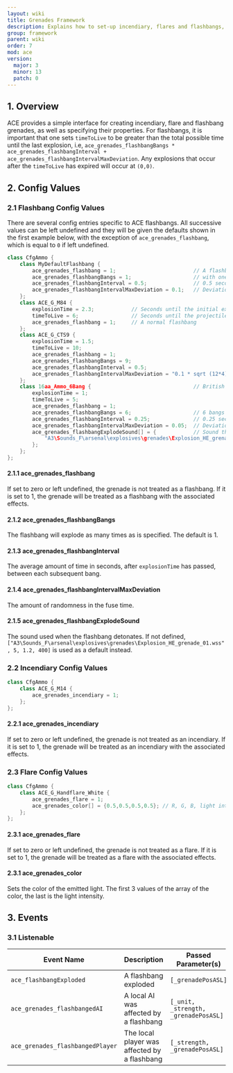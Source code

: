 ```yaml
---
layout: wiki
title: Grenades Framework
description: Explains how to set-up incendiary, flares and flashbangs, particularly multi-bangs.
group: framework
parent: wiki
order: 7
mod: ace
version:
  major: 3
  minor: 13
  patch: 0
---
```


## 1. Overview

ACE provides a simple interface for creating incendiary, flare and flashbang grenades, as well as specifying their properties. For flashbangs, it is important that one sets `timeToLive` to be greater than the total possible time until the last explosion, i.e, `ace_grenades_flashbangBangs * ace_grenades_flashbangInterval + ace_grenades_flashbangIntervalMaxDeviation`. Any explosions that occur after the `timeToLive` has expired will occur at `(0,0)`.


## 2. Config Values

### 2.1 Flashbang Config Values
There are several config entries specific to ACE flashbangs. All successive values can be left undefined and they will be given the defaults shown in the first example below, with the exception of `ace_grenades_flashbang`, which is equal to `0` if left undefined.

```cpp
class CfgAmmo {
    class MyDefaultFlashbang {
        ace_grenades_flashbang = 1;                         // A flashbang
        ace_grenades_flashbangBangs = 1;                    // with one bang
        ace_grenades_flashbangInterval = 0.5;               // 0.5 seconds between each subsequent bang
        ace_grenades_flashbangIntervalMaxDeviation = 0.1;   // Deviation of up to ± 0.1 seconds on each fuse
    };
    class ACE_G_M84 {
        explosionTime = 2.3;            // Seconds until the initial explosion
        timeToLive = 6;                 // Seconds until the projectile is removed
        ace_grenades_flashbang = 1;     // A normal flashbang
    };
    class ACE_G_CTS9 {
        explosionTime = 1.5;
        timeToLive = 10;
        ace_grenades_flashbang = 1;
        ace_grenades_flashbangBangs = 9;                                        // 9 bangs
        ace_grenades_flashbangInterval = 0.5;                                   // 0.5 seconds between each subsequent bang
        ace_grenades_flashbangIntervalMaxDeviation = "0.1 * sqrt (12*4) / 2";   // Standard deviation of 0.1 seconds on each fuse
    };
    class 16aa_Ammo_6Bang {                                 // British Armed Forces L107A1
        explosionTime = 1;
        timeToLive = 5;
        ace_grenades_flashbang = 1;
        ace_grenades_flashbangBangs = 6;                    // 6 bangs
        ace_grenades_flashbangInterval = 0.25;              // 0.25 seconds between each subsequent bang
        ace_grenades_flashbangIntervalMaxDeviation = 0.05;  // Deviation of up to ± 0.05 seconds on each fuse
        ace_grenades_flashbangExplodeSound[] = {            // Sound that is played
            "A3\Sounds_F\arsenal\explosives\grenades\Explosion_HE_grenade_01.wss", 5, 1.2, 400 // file path, volume, pitch, max distance
        };
    };
};
```

#### 2.1.1 ace_grenades_flashbang

If set to zero or left undefined, the grenade is not treated as a flashbang. If it is set to 1, the grenade will be treated as a flashbang with the associated effects.

#### 2.1.2 ace_grenades_flashbangBangs

The flashbang will explode as many times as is specified. The default is 1.

#### 2.1.3 ace_grenades_flashbangInterval

The average amount of time in seconds, after `explosionTime` has passed, between each subsequent bang.

#### 2.1.4 ace_grenades_flashbangIntervalMaxDeviation

The amount of randomness in the fuse time.

#### 2.1.5 ace_grenades_flashbangExplodeSound

The sound used when the flashbang detonates. If not defined, `["A3\Sounds_F\arsenal\explosives\grenades\Explosion_HE_grenade_01.wss", 5, 1.2, 400]` is used as a default instead.

### 2.2 Incendiary Config Values

```cpp
class CfgAmmo {
    class ACE_G_M14 {
        ace_grenades_incendiary = 1;
    };
};
```

#### 2.2.1 ace_grenades_incendiary

If set to zero or left undefined, the grenade is not treated as an incendiary. If it is set to 1, the grenade will be treated as an incendiary with the associated effects.

### 2.3 Flare Config Values

```cpp
class CfgAmmo {
    class ACE_G_Handflare_White {
        ace_grenades_flare = 1;
        ace_grenades_color[] = {0.5,0.5,0.5,0.5}; // R, G, B, light intensity
    };
};
```

#### 2.3.1 ace_grenades_flare

If set to zero or left undefined, the grenade is not treated as a flare. If it is set to 1, the grenade will be treated as a flare with the associated effects.

#### 2.3.1 ace_grenades_color

Sets the color of the emitted light. The first 3 values of the array of the color, the last is the light intensity.

## 3. Events

### 3.1 Listenable

| Event Name | Description | Passed Parameter(s) | Locality |
| ---------- | ----------- | ------------------- | -------- |
| `ace_flashbangExploded` | A flashbang exploded | `[_grenadePosASL]` | Global |
| `ace_grenades_flashbangedAI` | A local AI was affected by a flashbang | `[_unit, _strength, _grenadePosASL]` | Local |
| `ace_grenades_flashbangedPlayer` | The local player was affected by a flashbang | `[_strength, _grenadePosASL]` | Local |
